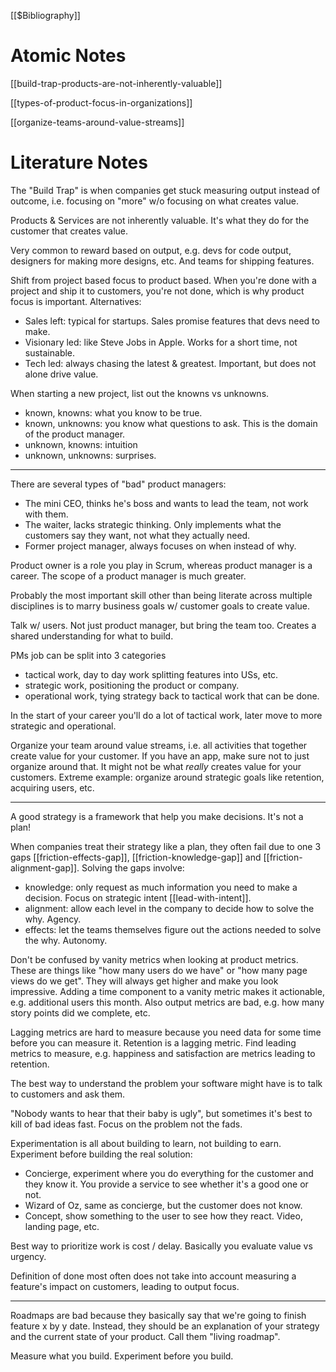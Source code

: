 [[$Bibliography]]

# Atomic Notes

[[build-trap-products-are-not-inherently-valuable]]

[[types-of-product-focus-in-organizations]]

[[organize-teams-around-value-streams]]


# Literature Notes

The "Build Trap" is when companies get stuck measuring output instead of outcome, i.e. focusing on "more" w/o focusing on what creates value.

Products & Services are not inherently valuable. It's what they do for the customer that creates value.

Very common to reward based on output, e.g. devs for code output, designers for making more designs, etc. And teams for shipping features.

Shift from project based focus to product based. When you're done with a project and ship it to customers, you're not done, which is why product focus is important. Alternatives:
- Sales left: typical for startups. Sales promise features that devs need to make.
- Visionary led: like Steve Jobs in Apple. Works for a short time, not sustainable.
- Tech led: always chasing the latest & greatest. Important, but does not alone drive value.

When starting a new project, list out the knowns vs unknowns.
- known, knowns: what you know to be true.
- known, unknowns: you know what questions to ask. This is the domain of the product manager.
- unknown, knowns: intuition
- unknown, unknowns: surprises.

---



There are several types of "bad" product managers:
- The mini CEO, thinks he's boss and wants to lead the team, not work with them.
- The waiter, lacks strategic thinking. Only implements what the customers say they want, not what they actually need.
- Former project manager, always focuses on when instead of why.

Product owner is a role you play in Scrum, whereas product manager is a career. The scope of a product manager is much greater.

Probably the most important skill other than being literate across multiple disciplines is to marry business goals w/ customer goals to create value.

Talk w/ users. Not just product manager, but bring the team too. Creates a shared understanding for what to build.

PMs job can be split into 3 categories
- tactical work, day to day work splitting features into USs, etc.
- strategic work, positioning the product or company.
- operational work, tying strategy back to tactical work that can be done.

In the start of your career you'll do a lot of tactical work, later move to more strategic and operational.

Organize your team around value streams, i.e. all activities that together create value for your customer. If you have an app, make sure not to just organize around that. It might not be what _really_ creates value for your customers. Extreme example: organize around strategic goals like retention, acquiring users, etc.

---

A good strategy is a framework that help you make decisions. It's not a plan!

When companies treat their strategy like a plan, they often fail due to one 3 gaps [[friction-effects-gap]], [[friction-knowledge-gap]] and [[friction-alignment-gap]]. Solving the gaps involve:
- knowledge: only request as much information you need to make a decision. Focus on strategic intent [[lead-with-intent]].
- alignment: allow each level in the company to decide how to solve the why. Agency.
- effects: let the teams themselves figure out the actions needed to solve the why. Autonomy.

Don't be confused by vanity metrics when looking at product metrics. These are things like "how many users do we have" or "how many page views do we get". They will always get higher and make you look impressive. Adding a time component to a vanity metric makes it actionable, e.g. additional users this month. Also output metrics are bad, e.g. how many story points did we complete, etc.

Lagging metrics are hard to measure because you need data for some time before you can measure it. Retention is a lagging metric. Find leading metrics to measure, e.g. happiness and satisfaction are metrics leading to retention.

The best way to understand the problem your software might have is to talk to customers and ask them.

"Nobody wants to hear that their baby is ugly", but sometimes it's best to kill of bad ideas fast. Focus on the problem not the fads.

Experimentation is all about building to learn, not building to earn. Experiment before building the real solution:
- Concierge, experiment where you do everything for the customer and they know it. You provide a service to see whether it's a good one or not.
- Wizard of Oz, same as concierge, but the customer does not know.
- Concept, show something to the user to see how they react. Video, landing page, etc.

Best way to prioritize work is cost / delay. Basically you evaluate value vs urgency.

Definition of done most often does not take into account measuring a feature's impact on customers, leading to output focus.

---

Roadmaps are bad because they basically say that we're going to finish feature x by y date. Instead, they should be an explanation of your strategy and the current state of your product. Call them "living roadmap".

Measure what you build. Experiment before you build.

